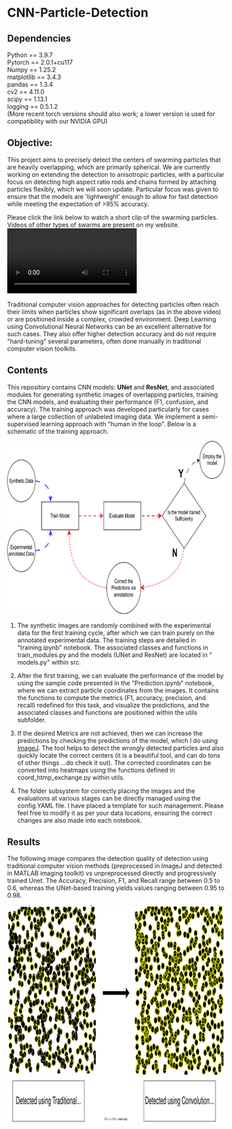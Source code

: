 
# CNN-Particle-Detection

## Dependencies
Python       == 3.9.7 <br>
Pytorch      == 2.0.1+cu117<br>
Numpy        == 1.25.2<br>
matplotlib   == 3.4.3<br>
pandas       == 1.3.4<br>
cv2          == 4.11.0<br>
scipy        == 1.13.1<br>
logging      == 0.5.1.2<br>
 (More recent torch versions should also work; a lower version is used for compatibility with our NVIDIA GPU)
## Objective:
This project aims to precisely detect the centers of swarming particles that are heavily overlapping, which are primarily spherical. We are currently working on extending the detection to anisotropic particles, with a particular focus on detecting high aspect ratio rods and chains formed by attaching particles flexibly, which we will soon update. Particular focus was given to ensure that the models are 'lightweight' enough to allow for fast detection while meeting the expectation of >95% accuracy.  

Please click the link below to watch a short clip of the swarming particles. Videos of other types of swarms are present on my website. 
![click here to download an short clip of the swarming particles](https://github.com/Samadarshi-Maity/CNN-Particle-Detection/raw/main/Roger_data.mp4)

Traditional computer vision approaches for detecting particles often reach their limits when particles show significant overlaps (as in the above video) or are positioned inside a complex, crowded environment. Deep Learning using Convolutional Neural Networks can be an excellent alternative for such cases. They also offer higher detection accuracy and do not require "hard-tuning" several parameters, often done manually in traditional computer vision toolkits. 


## Contents 
This repository contains CNN models: <b>UNet</b> and <b>ResNet</b>, and associated modules for generating synthetic images of overlapping particles, training the CNN models, and evaluating their performance (F1, confusion, and accuracy). The training approach was developed particularly for cases where a large collection of unlabeled imaging data. We implement a semi-supervised learning approach with "human in the loop". Below is a schematic of the training approach.
<p align="center">
<img src="https://github.com/Samadarshi-Maity/CNN-Particle-Detection/raw/main/Images_description/Training_CNN.svg" alt="Description of the image" style="height: 400px; width: auto;" />
</p>

1. The synthetic images are randomly combined with the experimental data for the first training cycle, after which we can train purely on the annotated experimental data. The training steps are detailed in "training.ipynb" notebook. The associated classes and functions in train_modules.py and the models (UNet and ResNet) are located in " models.py" within src. 
  
2. After the first training, we can evaluate the performance of the model by using the sample code presented in the "Prediction.ipynb" notebook, where we can extract particle coordinates from the images. It contains the functions to compute the metrics (F1, accuracy, precision, and recall) redefined for this task, and visualize the predictions, and the associated classes and functions are positioned within the utils subfolder. 

3. If the desired Metrics are not achieved, then we can increase the predictions by checking the predictions of the model, which I do using <a href = "https://imagej.net/">ImageJ</a>. The tool helps to detect the wrongly detected particles and also quickly locate the correct centers (it is a beautiful tool, and can do tons of other things ...do check it out). The corrected coordinates can be converted into heatmaps using the functions defined in coord_htmp_exchange.py within utils. 

4. The folder subsystem for correctly placing the images and the evaluations at various stages can be directly managed using the config.YAML file. I have placed a template for such management. Please feel free to modify it as per your data locations, ensuring the correct changes are also made into each notebook.
   
## Results
 The following image compares the detection quality of detection using traditional computer vision methods (preprocessed in ImageJ and detected in MATLAB imaging toolkit) vs unpreprocessed directly and progressively trained Unet. The Accuracy, Precision, F1, and Recall range between 0.5 to 0.6,   whereas the UNet-based training yields values ranging between 0.95 to 0.98.

<p align="center">
<img src="https://github.com/Samadarshi-Maity/CNN-Particle-Detection/raw/main/Images_description/improvement.svg" alt="Description of the image" style="height: 500px; width: auto;" />
</p>


